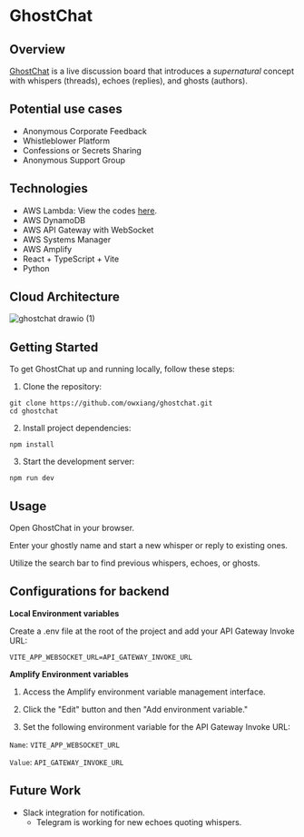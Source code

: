 # GhostChat

## Overview

[GhostChat](https://main.d3pzs3i3v2h1ic.amplifyapp.com/) is a live discussion board that introduces a _supernatural_ concept with whispers (threads), echoes (replies), and ghosts (authors).

## Potential use cases

- Anonymous Corporate Feedback
- Whistleblower Platform
- Confessions or Secrets Sharing
- Anonymous Support Group

## Technologies

- AWS Lambda: View the codes [here](https://github.com/owxiang/ghostchat/tree/main/lambdas).
- AWS DynamoDB
- AWS API Gateway with WebSocket
- AWS Systems Manager
- AWS Amplify
- React + TypeScript + Vite
- Python

## Cloud Architecture

![ghostchat drawio (1)](https://github.com/owxiang/ghostchat/assets/22820037/2e80187a-15bd-413b-914d-6eff8eba426f)

## Getting Started

To get GhostChat up and running locally, follow these steps:

1. Clone the repository:

```
git clone https://github.com/owxiang/ghostchat.git
cd ghostchat
```

2. Install project dependencies:

```
npm install
```

3. Start the development server:

```
npm run dev
```

## Usage

Open GhostChat in your browser.

Enter your ghostly name and start a new whisper or reply to existing ones.

Utilize the search bar to find previous whispers, echoes, or ghosts.

## Configurations for backend

**Local Environment variables**

Create a .env file at the root of the project and add your API Gateway Invoke URL:

```
VITE_APP_WEBSOCKET_URL=API_GATEWAY_INVOKE_URL
```

**Amplify Environment variables**

1. Access the Amplify environment variable management interface.

2. Click the "Edit" button and then "Add environment variable."

3. Set the following environment variable for the API Gateway Invoke URL:

`Name`: `VITE_APP_WEBSOCKET_URL`

`Value`: `API_GATEWAY_INVOKE_URL`

## Future Work

- Slack integration for notification.
  - Telegram is working for new echoes quoting whispers.
